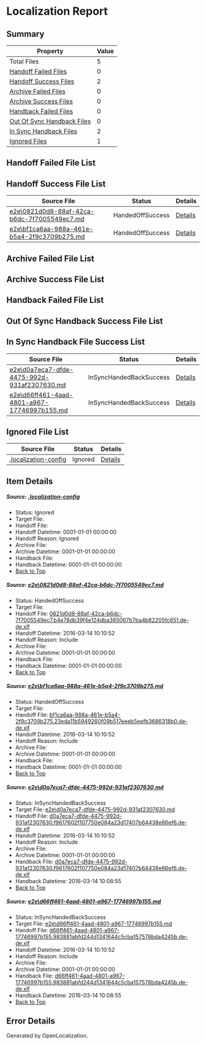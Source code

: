 # <a name='report-top'></a> Localization Report

## Summary
 Property | Value 
 -------- | ----- 
 Total Files | 5
[ Handoff Failed Files ](#handoff-failed-list)| 0
[ Handoff Success Files ](#handoff-success-list)| 2
[ Archive Failed Files ](#archive-failed-list)| 0
[ Archive Success Files ](#archive-success-list)| 0
[ Handback Failed Files ](#handback-failed-list)| 0
[ Out Of Sync Handback Files ](#outofsync-handback-success-list)| 0
[ In Sync Handback Files ](#insync-handback-success-list)| 2
[ Ignored Files ](#ignored-list)| 1

## <a name='handoff-failed-list'></a> Handoff Failed File List

## <a name='handoff-success-list'></a> Handoff Success File List
 Source File | Status | Details 
 ----------- | ------ | ------- 
 [e2e\0821d0d8-88af-42ca-b6dc-7f7005549ec7.md](https://github.com/OpenLocalizationTest/oltest/blob/b9a621b2b91cb7b55847505bd2a85963ebdee802/e2e/0821d0d8-88af-42ca-b6dc-7f7005549ec7.md) | HandedOffSuccess | [Details](#f7ae19072c88c265acfc3028c18493d9a6382d081)
 [e2e\bf1ca6aa-988a-461e-b5a4-2f9c3709b275.md](https://github.com/OpenLocalizationTest/oltest/blob/594825abda48729db32e77880a2a66d27fdcb504/e2e/bf1ca6aa-988a-461e-b5a4-2f9c3709b275.md) | HandedOffSuccess | [Details](#d92e90ac8811e0e89796a8855ea3a5ddd3b6a40b2)

## <a name='archive-failed-list'></a> Archive Failed File List

## <a name='archive-success-list'></a> Archive Success File List

## <a name='handback-failed-list'></a> Handback Failed File List

## <a name='outofsync-handback-success-list'></a> Out Of Sync Handback Success File List

## <a name='insync-handback-success-list'></a> In Sync Handback File Success List
 Source File | Status | Details 
 ----------- | ------ | ------- 
 [e2e\d0a7eca7-dfde-4475-992d-931af2307630.md](https://github.com/OpenLocalizationTest/oltest/blob/11b67007781b899b7a0b77bd31412476426e39b2/e2e/d0a7eca7-dfde-4475-992d-931af2307630.md) | InSyncHandedBackSuccess | [Details](#cce3c007c6ad2998d12553cb783f1b22e26c1bce3)
 [e2e\d66ff461-4aad-4801-a967-17746997b155.md](https://github.com/OpenLocalizationTest/oltest/blob/11b67007781b899b7a0b77bd31412476426e39b2/e2e/d66ff461-4aad-4801-a967-17746997b155.md) | InSyncHandedBackSuccess | [Details](#db50c51b13afd945bba66151fa41f37d92f69e174)

## <a name='ignored-list'></a> Ignored File List
 Source File | Status | Details 
 ----------- | ------ | ------- 
 [.localization-config](https://github.com/OpenLocalizationTest/oltest/blob/b9a621b2b91cb7b55847505bd2a85963ebdee802/.localization-config) | Ignored | [Details](#66aca4b1c2f43b14ec41e0e427345df94af1d5e10)

## Item Details
##### <a name='66aca4b1c2f43b14ec41e0e427345df94af1d5e10'></a> Source: [.localization-config](https://github.com/OpenLocalizationTest/oltest/blob/b9a621b2b91cb7b55847505bd2a85963ebdee802/.localization-config)
* Status: Ignored
* Target File: 
* Handoff File: 
* Handoff Datetime: 0001-01-01 00:00:00
* Handoff Reason: Ignored
* Archive File: 
* Archive Datetime: 0001-01-01 00:00:00
* Handback File: 
* Handback Datetime: 0001-01-01 00:00:00
* [Back to Top](#report-top)

##### <a name='f7ae19072c88c265acfc3028c18493d9a6382d081'></a> Source: [e2e\0821d0d8-88af-42ca-b6dc-7f7005549ec7.md](https://github.com/OpenLocalizationTest/oltest/blob/b9a621b2b91cb7b55847505bd2a85963ebdee802/e2e/0821d0d8-88af-42ca-b6dc-7f7005549ec7.md)
* Status: HandedOffSuccess
* Target File: 
* Handoff File: [0821d0d8-88af-42ca-b6dc-7f7005549ec7.b4e78db39f4e124dba365067b7ba4b82205fc651.de-de.xlf](https://github.com/OpenLocalizationTestOrg/olhandoff/blob/ad53e619a82add977e50f79eb68aeccb686fe866/ol-handoff/OpenLocalizationTestOrg/oltest.de-de/yuwzho/ht/0821d0d8-88af-42ca-b6dc-7f7005549ec7.b4e78db39f4e124dba365067b7ba4b82205fc651.de-de.xlf)
* Handoff Datetime: 2016-03-14 10:10:52
* Handoff Reason: Include
* Archive File: 
* Archive Datetime: 0001-01-01 00:00:00
* Handback File: 
* Handback Datetime: 0001-01-01 00:00:00
* [Back to Top](#report-top)

##### <a name='d92e90ac8811e0e89796a8855ea3a5ddd3b6a40b2'></a> Source: [e2e\bf1ca6aa-988a-461e-b5a4-2f9c3709b275.md](https://github.com/OpenLocalizationTest/oltest/blob/594825abda48729db32e77880a2a66d27fdcb504/e2e/bf1ca6aa-988a-461e-b5a4-2f9c3709b275.md)
* Status: HandedOffSuccess
* Target File: 
* Handoff File: [bf1ca6aa-988a-461e-b5a4-2f9c3709b275.23eda11b5949260f09b517eeeb5eefb3686318b0.de-de.xlf](https://github.com/OpenLocalizationTestOrg/olhandoff/blob/ad53e619a82add977e50f79eb68aeccb686fe866/ol-handoff/OpenLocalizationTestOrg/oltest.de-de/yuwzho/ht/bf1ca6aa-988a-461e-b5a4-2f9c3709b275.23eda11b5949260f09b517eeeb5eefb3686318b0.de-de.xlf)
* Handoff Datetime: 2016-03-14 10:10:52
* Handoff Reason: Include
* Archive File: 
* Archive Datetime: 0001-01-01 00:00:00
* Handback File: 
* Handback Datetime: 0001-01-01 00:00:00
* [Back to Top](#report-top)

##### <a name='cce3c007c6ad2998d12553cb783f1b22e26c1bce3'></a> Source: [e2e\d0a7eca7-dfde-4475-992d-931af2307630.md](https://github.com/OpenLocalizationTest/oltest/blob/11b67007781b899b7a0b77bd31412476426e39b2/e2e/d0a7eca7-dfde-4475-992d-931af2307630.md)
* Status: InSyncHandedBackSuccess
* Target File: [e2e\d0a7eca7-dfde-4475-992d-931af2307630.md](https://github.com/OpenLocalizationTestOrg/oltest.de-de/blob/1ecfd48b7e02ce7256a9a1848cff31b11d0266cf/e2e/d0a7eca7-dfde-4475-992d-931af2307630.md)
* Handoff File: [d0a7eca7-dfde-4475-992d-931af2307630.f9617602f107750e084a23d17407b64438e66ef6.de-de.xlf](https://github.com/OpenLocalizationTestOrg/olhandoff/blob/ad53e619a82add977e50f79eb68aeccb686fe866/ol-handoff/OpenLocalizationTestOrg/oltest.de-de/yuwzho/ht/d0a7eca7-dfde-4475-992d-931af2307630.f9617602f107750e084a23d17407b64438e66ef6.de-de.xlf)
* Handoff Datetime: 2016-03-14 10:10:52
* Handoff Reason: Include
* Archive File: 
* Archive Datetime: 0001-01-01 00:00:00
* Handback File: [d0a7eca7-dfde-4475-992d-931af2307630.f9617602f107750e084a23d17407b64438e66ef6.de-de.xlf](https://github.com/OpenLocalizationTestOrg/olhandback/blob/b2ae632904ed3a19174d7616f8de4811d2d48452/ol-handback/OpenLocalizationTestOrg/oltest.de-de/yuwzho/high/d0a7eca7-dfde-4475-992d-931af2307630.f9617602f107750e084a23d17407b64438e66ef6.de-de.xlf)
* Handback Datetime: 2016-03-14 10:08:55
* [Back to Top](#report-top)

##### <a name='db50c51b13afd945bba66151fa41f37d92f69e174'></a> Source: [e2e\d66ff461-4aad-4801-a967-17746997b155.md](https://github.com/OpenLocalizationTest/oltest/blob/11b67007781b899b7a0b77bd31412476426e39b2/e2e/d66ff461-4aad-4801-a967-17746997b155.md)
* Status: InSyncHandedBackSuccess
* Target File: [e2e\d66ff461-4aad-4801-a967-17746997b155.md](https://github.com/OpenLocalizationTestOrg/oltest.de-de/blob/1ecfd48b7e02ce7256a9a1848cff31b11d0266cf/e2e/d66ff461-4aad-4801-a967-17746997b155.md)
* Handoff File: [d66ff461-4aad-4801-a967-17746997b155.983881abfd244d1341644c5cba157578bda4245b.de-de.xlf](https://github.com/OpenLocalizationTestOrg/olhandoff/blob/ad53e619a82add977e50f79eb68aeccb686fe866/ol-handoff/OpenLocalizationTestOrg/oltest.de-de/yuwzho/ht/d66ff461-4aad-4801-a967-17746997b155.983881abfd244d1341644c5cba157578bda4245b.de-de.xlf)
* Handoff Datetime: 2016-03-14 10:10:52
* Handoff Reason: Include
* Archive File: 
* Archive Datetime: 0001-01-01 00:00:00
* Handback File: [d66ff461-4aad-4801-a967-17746997b155.983881abfd244d1341644c5cba157578bda4245b.de-de.xlf](https://github.com/OpenLocalizationTestOrg/olhandback/blob/b2ae632904ed3a19174d7616f8de4811d2d48452/ol-handback/OpenLocalizationTestOrg/oltest.de-de/yuwzho/high/d66ff461-4aad-4801-a967-17746997b155.983881abfd244d1341644c5cba157578bda4245b.de-de.xlf)
* Handback Datetime: 2016-03-14 10:08:55
* [Back to Top](#report-top)


## Error Details

Generated by OpenLocalization.
